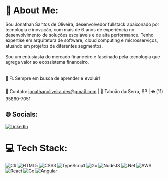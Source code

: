 # 💫 About Me:
Sou Jonathan Santos de Oliveira, desenvolvedor fullstack apaixonado por tecnologia e inovação, com mais de 6 anos de experiência no desenvolvimento de soluções escaláveis e de alta performance. Tenho expertise em arquitetura de software, cloud computing e microsserviços, atuando em projetos de diferentes segmentos.<br><br> Sou um entusiasta do mercado financeiro e fascinado pela tecnologia que agrega valor ao ecossistema financeiro.<br><br><br>🚀 🔍 Sempre em busca de aprender e evoluir!<br><br>📩 Contato: jonathanoliveira.dev@gmail.com | 📍 Taboão da Serra, SP | ☎️ (11) 95860-7051


## 🌐 Socials:
[![LinkedIn](https://img.shields.io/badge/LinkedIn-%230077B5.svg?logo=linkedin&logoColor=white)](https://linkedin.com/in/https://www.linkedin.com/in/jonathan-santos-de-oliveira-769685288/) 

# 💻 Tech Stack:
![C#](https://img.shields.io/badge/c%23-%23239120.svg?style=for-the-badge&logo=csharp&logoColor=white) ![HTML5](https://img.shields.io/badge/html5-%23E34F26.svg?style=for-the-badge&logo=html5&logoColor=white) ![CSS3](https://img.shields.io/badge/css3-%231572B6.svg?style=for-the-badge&logo=css3&logoColor=white) ![TypeScript](https://img.shields.io/badge/typescript-%23007ACC.svg?style=for-the-badge&logo=typescript&logoColor=white) ![Go](https://img.shields.io/badge/go-%2300ADD8.svg?style=for-the-badge&logo=go&logoColor=white) ![NodeJS](https://img.shields.io/badge/node.js-6DA55F?style=for-the-badge&logo=node.js&logoColor=white) ![.Net](https://img.shields.io/badge/.NET-5C2D91?style=for-the-badge&logo=.net&logoColor=white) ![AWS](https://img.shields.io/badge/AWS-%23FF9900.svg?style=for-the-badge&logo=amazon-aws&logoColor=white) ![React](https://img.shields.io/badge/react-%2320232a.svg?style=for-the-badge&logo=react&logoColor=%2361DAFB) ![Go](https://img.shields.io/badge/go-%2300ADD8.svg?style=for-the-badge&logo=go&logoColor=white) ![Angular](https://img.shields.io/badge/angular-%23DD0031.svg?style=for-the-badge&logo=angular&logoColor=white)

<!-- Proudly created with GPRM ( https://gprm.itsvg.in ) -->
